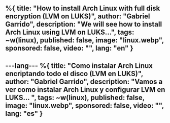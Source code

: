 %{
  title: "How to install Arch Linux with full disk encryption (LVM on LUKS)",
  author: "Gabriel Garrido",
  description: "We will see how to install Arch Linux using LVM on LUKS...",
  tags: ~w(linux),
  published: false,
  image: "linux.webp",
  sponsored: false,
  video: "",
  lang: "en"
}
---


---lang---
%{
  title: "Como instalar Arch Linux encriptando todo el disco (LVM en LUKS)",
  author: "Gabriel Garrido",
  description: "Vamos a ver como instalar Arch Linux y configurar LVM en LUKS... ",
  tags: ~w(linux),
  published: false,
  image: "linux.webp",
  sponsored: false,
  video: "",
  lang: "es"
}
---

